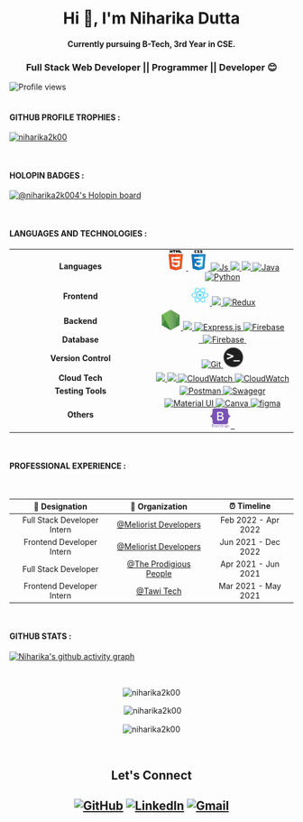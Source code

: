 
<h1 align="center">Hi 👋, I'm Niharika Dutta</h1>
<h4 align="center">Currently pursuing B-Tech, 3rd Year in CSE.</h4>
<h3 align="center"> <b>Full Stack Web Developer || Programmer || Developer 😊</b></h3>

![Profile views](https://gpvc.arturio.dev/niharika2k00)
<br/><br/>

#### GITHUB PROFILE TROPHIES :

<p align="left"> <a href="https://github.com/ryo-ma/github-profile-trophy"><img src="https://github-profile-trophy.vercel.app/?username=niharika2k00" alt="niharika2k00" /></a> </p>

<br/>

#### HOLOPIN BADGES :
[![@niharika2k004's Holopin board](https://holopin.me/niharika2k004)](https://holopin.io/@niharika2k004)


<br/>

#### LANGUAGES AND TECHNOLOGIES :

<table width="100%">
<tr align="center">
<td width="545"><strong>Languages</strong></td>
<td width="466">
	<a href="https://html.com/" target="_blank"> <img alt="HTML5" width="36px" src="https://raw.githubusercontent.com/github/explore/80688e429a7d4ef2fca1e82350fe8e3517d3494d/topics/html/html.png" /> </a>
	<a href="https://developer.mozilla.org/en-US/docs/Web/CSS" target="_blank"> <img alt="CSS3" width="36px" src="https://raw.githubusercontent.com/github/explore/80688e429a7d4ef2fca1e82350fe8e3517d3494d/topics/css/css.png" /> </a>
    <a href="https://javascript.com" target="_blank"> <img alt="Js" width="36px" src="https://img.icons8.com/color/48/000000/javascript--v1.png"/> </a>
	<a href="https://typescript.com" target="_blank"> <img width="36px" src="https://img.icons8.com/color/50/000000/typescript.png"/> </a>
	<a href="https://isocpp.org/" target="_blank"> <img width="36px" src="https://img.icons8.com/color/48/000000/c-plus-plus-logo.png"/> </a>
	<a href="https://docs.oracle.com/en/java/" target="_blank"> <img width="36px" src="https://img.icons8.com/color/48/000000/java.png" alt="Java"/> </a>
	<a href="https://docs.python.org/3/" target="_blank"> <img width="36px" src="https://img.icons8.com/color/48/000000/python.png" alt="Python"/> </a>
</td>
</tr>

<tr align="center">
<td width="50%"><strong>Frontend</strong></td>
<td width="50%">
	<a href="https://reactjs.org/" target="_blank"> <img width="36px" src="https://raw.githubusercontent.com/github/explore/80688e429a7d4ef2fca1e82350fe8e3517d3494d/topics/react/react.png" /> </a>
<a href="https://www.redhat.com/en/topics/api/what-is-a-rest-api" target="_blank"> <img src="https://img.icons8.com/color/48/000000/api-settings.png"/> </a>
	<a href="https://redux.js.org/introduction/getting-started" target="_blank"> <img alt="Redux" width="36px" src="https://img.icons8.com/color/48/000000/redux.png"/> </a>
</td>
</tr>

<tr align="center">
<td width="50%"><strong>Backend</strong></td>
<td width="50%">
   <a href="https://nodejs.org/en/docs/" target="_blank">  <img alt="Node.js" width="36px" src="https://raw.githubusercontent.com/github/explore/80688e429a7d4ef2fca1e82350fe8e3517d3494d/topics/nodejs/nodejs.png" /> </a>
	<a href="https://nodejs.org/en/docs/" target="_blank"> <img src="https://img.icons8.com/color/48/000000/nodejs.png"/> </a>
	<a href="https://devdocs.io/express/" target="_blank"> <img alt="Express.js" width="36px" src="https://img.icons8.com/color/48/000000/js.png" /> </a>
	<a href="https://console.firebase.google.com/" target="_blank"> <img alt="Firebase" width="36px" src="https://img.icons8.com/color/48/000000/google-firebase-console.png"/> </a>
</td>
</tr>

<tr align="center">
<td width="50%"><strong>Database</strong></td>
<td width="50%">
	<a href="https://www.mongodb.com/" target="_blank"> <img src="https://img.icons8.com/color/48/000000/mongodb.png" alt="" width="38px" /> </a>
	<a href="https://www.mysql.com/" target="_blank"> <img src="https://img.icons8.com/color/48/000000/mysql-logo.png" alt="" width="40px" /> </a>
	<a href="https://console.firebase.google.com/" target="_blank"> <img alt="Firebase" width="36px" src="https://img.icons8.com/color/48/000000/google-firebase-console.png"/> </a>
	<a href="https://www.postgresql.org/docs/9.4/" target="_blank"> <img src="https://www.postgresql.org/media/img/about/press/elephant.png" alt="" width="40px" /> </a>
</td>
</tr>

<tr align="center">
<td width="50%"><strong>Version Control</strong></td>
<td width="50%">
   <a href="https://git-scm.com/" target="_blank">  <img alt="Git" width="40px" src="https://img.icons8.com/color/64/000000/git.png"/> </a>
	<a href="" target="_blank"> <img alt="Terminal" width="36px" src="https://raw.githubusercontent.com/github/explore/80688e429a7d4ef2fca1e82350fe8e3517d3494d/topics/terminal/terminal.png" /> </a>
</td>
</tr>

<tr align="center">
<td width="50%"><strong>Cloud Tech</strong></td>
<td width="50%">
	<a href="https://aws.amazon.com/" target="_blank"> <img width="36px" src="https://img.icons8.com/color/48/000000/amazon-web-services.png"/> </a>
    <a href="https://en.wikipedia.org/wiki/AWS_Lambda" target="_blank"> <img width = "36px" src="https://img.icons8.com/color/48/000000/lambda.png"  /> </a>
	<a href="https://aws.amazon.com/cloudwatch/" target="_blank"> <img src="https://www.vectorlogo.zone/logos/amazon_cloudwatch/amazon_cloudwatch-icon.svg" alt="CloudWatch" width="36px" /> </a>
		<a href="https://aws.amazon.com/cloudwatch/" target="_blank"> <img src="https://www.vectorlogo.zone/logos/socketio/socketio-icon.svg" alt="CloudWatch" width="36px" /> </a>
</td>
</tr>

<tr align="center">
<td width="50%"><strong>Testing Tools</strong></td>
<td width="50%">
	<a href="https://postman.com" target="_blank"> <img src="https://www.vectorlogo.zone/logos/getpostman/getpostman-icon.svg" alt="Postman" width="36px" /> </a>
	<a href="https://swagger.io/" target="_blank"> <img src="https://img.icons8.com/color/48/000000/cloud-function.png" alt="Swagegr" width="42px" /> </a>
</td>
</tr>

<tr align="center">
<td width="50%"><strong>Others</strong></td>
<td width="50%">
    <a href="https://mui.com/" target="_blank" > <img src="https://cdn.worldvectorlogo.com/logos/material-ui-1.svg"  alt="Material UI" width="36px" /> </a>
	<a href="https://www.canva.com/" target="_blank" > <img src="https://www.vectorlogo.zone/logos/canva/canva-ar21.svg" alt="Canva" width="46px" /> </a>
	<a href="https://www.figma.com/" target="_blank" > <img src="https://www.vectorlogo.zone/logos/figma/figma-icon.svg" alt="figma" width="40" height="36"/> </a>
	<a href="https://getbootstrap.com/" target="_blank" > <img src="https://raw.githubusercontent.com/devicons/devicon/master/icons/bootstrap/bootstrap-plain-wordmark.svg" alt="" width="36px" /> </a>
	<a href="https://www.mysql.com/" target="_blank"> <img src="https://img.icons8.com/color/48/000000/sql.png" alt="" width="38px" /> </a>
	<a href="https://cloudinary.com/" target="_blank"> <img src="https://yktoo.solutions/images/logos/cloudinary-logo.png" alt="" width="46px" /> </a>
	<!-- <a href="" target="_blank"> <img src="" alt="" width="36px" /> </a>  -->
	<!-- <a href="" target="_blank"> <img src="" alt="" width="36px" /> </a> 					 -->
</td>
</tr>
</table>

<br/>

#### PROFESSIONAL EXPERIENCE :

<br/>

|       💼 Designation        |                                    🏢 Organization                                    |     ⏰ Timeline     |
| :-------------------------: | :-----------------------------------------------------------------------------------: | :-----------------: |
| Full Stack Developer Intern | [@Meliorist Developers](https://www.linkedin.com/company/meliorist-developers/about/) | Feb 2022 - Apr 2022 |
|  Frontend Developer Intern  | [@Meliorist Developers](https://www.linkedin.com/company/meliorist-developers/about/) | Jun 2021 - Dec 2022 |
|    Full Stack Developer     |    [@The Prodigious People](https://www.linkedin.com/company/theprodigiouspeople/)    | Apr 2021 - Jun 2021 |
|  Frontend Developer Intern  |               [@Tawi Tech](https://www.linkedin.com/company/koyo-soft/)               | Mar 2021 - May 2021 |

<br/>

#### GITHUB STATS :

[![Niharika's github activity graph](https://activity-graph.herokuapp.com/graph?username=niharika2k00&theme=react-dark)](https://github.com/niharika2k00)

<br/>
<div align=center>
<p><img align="center" src="https://github-readme-stats.vercel.app/api/top-langs?username=niharika2k00&show_icons=true&locale=en&layout=compact" alt="niharika2k00" /></p>

<p>&nbsp;<img align="center" src="https://github-readme-stats.vercel.app/api?username=niharika2k00&show_icons=true&locale=en" alt="niharika2k00" /></p>

<p><img align="center" src="https://github-readme-streak-stats.herokuapp.com/?user=niharika2k00&" alt="niharika2k00" /></p>
</div>

<br/>
<h2 align="center">Let's Connect <h2>
<p align="center" backgroud="./images/mid.png">
	<a href="https://github.com/niharika2k00"><img src="https://img.icons8.com/bubbles/50/000000/github.png" alt="GitHub"/></a>
	<a href="https://www.linkedin.com/in/niharika-dutta-ab40a11a6/"><img src="https://img.icons8.com/bubbles/50/000000/linkedin.png" alt="LinkedIn"/></a>
	<a href="dniharika16@gmail.com"><img src="https://img.icons8.com/bubbles/50/000000/gmail.png" alt="Gmail"/></a>
	<!-- <a href=""><img src="https://img.icons8.com/bubbles/50/000000/instagram.png" alt="Instagram"/></a> -->
</p>






<!--
**niharika2k00/niharika2k00** is a ✨ _special_ ✨ repository because its `README.md` (this file) appears on your GitHub profile.

Here are some ideas to get you started:

- 🔭 I’m currently working on ...
- 🌱 I’m currently learning ...
- 👯 I’m looking to collaborate on ...
- 🤔 I’m looking for help with ...
- 💬 Ask me about ...
- 📫 How to reach me: ...
- 😄 Pronouns: ...
- ⚡ Fun fact: ...
-->
